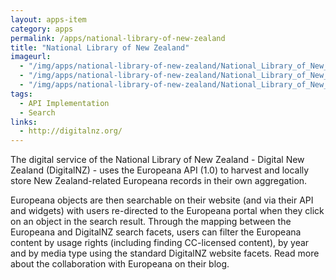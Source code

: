 ```yaml
---
layout: apps-item
category: apps
permalink: /apps/national-library-of-new-zealand
title: "National Library of New Zealand"
imageurl:
  - "/img/apps/national-library-of-new-zealand/National_Library_of_New_Zealand.png"
  - "/img/apps/national-library-of-new-zealand/National_Library_of_New_Zealand_2.png"
  - "/img/apps/national-library-of-new-zealand/National_Library_of_New_Zealand_3.png"
tags:
  - API Implementation
  - Search
links:
  - http://digitalnz.org/
---
```


The digital service of the National Library of New Zealand - Digital New Zealand (DigitalNZ) - uses the Europeana API (1.0) to harvest and locally store New Zealand-related Europeana records in their own aggregation.

Europeana objects are then searchable on their website (and via their API and widgets) with users re-directed to the Europeana portal when they click on an object in the search result. Through the mapping between the Europeana and DigitalNZ search facets, users can filter the Europeana content by usage rights (including finding CC-licensed content), by year and by media type using the standard DigitalNZ website facets. Read more about the collaboration with Europeana on their blog.
